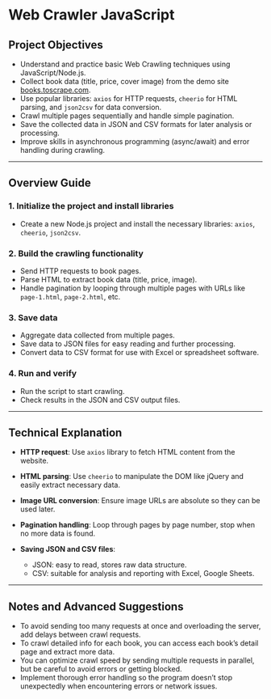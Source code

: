 # Web Crawler JavaScript

## Project Objectives

* Understand and practice basic Web Crawling techniques using JavaScript/Node.js.
* Collect book data (title, price, cover image) from the demo site [books.toscrape.com](http://books.toscrape.com).
* Use popular libraries: `axios` for HTTP requests, `cheerio` for HTML parsing, and `json2csv` for data conversion.
* Crawl multiple pages sequentially and handle simple pagination.
* Save the collected data in JSON and CSV formats for later analysis or processing.
* Improve skills in asynchronous programming (async/await) and error handling during crawling.

---

## Overview Guide

### 1. Initialize the project and install libraries

* Create a new Node.js project and install the necessary libraries: `axios`, `cheerio`, `json2csv`.

### 2. Build the crawling functionality

* Send HTTP requests to book pages.
* Parse HTML to extract book data (title, price, image).
* Handle pagination by looping through multiple pages with URLs like `page-1.html`, `page-2.html`, etc.

### 3. Save data

* Aggregate data collected from multiple pages.
* Save data to JSON files for easy reading and further processing.
* Convert data to CSV format for use with Excel or spreadsheet software.

### 4. Run and verify

* Run the script to start crawling.
* Check results in the JSON and CSV output files.

---

## Technical Explanation

* **HTTP request**: Use `axios` library to fetch HTML content from the website.
* **HTML parsing**: Use `cheerio` to manipulate the DOM like jQuery and easily extract necessary data.
* **Image URL conversion**: Ensure image URLs are absolute so they can be used later.
* **Pagination handling**: Loop through pages by page number, stop when no more data is found.
* **Saving JSON and CSV files**:

  * JSON: easy to read, stores raw data structure.
  * CSV: suitable for analysis and reporting with Excel, Google Sheets.

---

## Notes and Advanced Suggestions

* To avoid sending too many requests at once and overloading the server, add delays between crawl requests.
* To crawl detailed info for each book, you can access each book’s detail page and extract more data.
* You can optimize crawl speed by sending multiple requests in parallel, but be careful to avoid errors or getting blocked.
* Implement thorough error handling so the program doesn’t stop unexpectedly when encountering errors or network issues.
